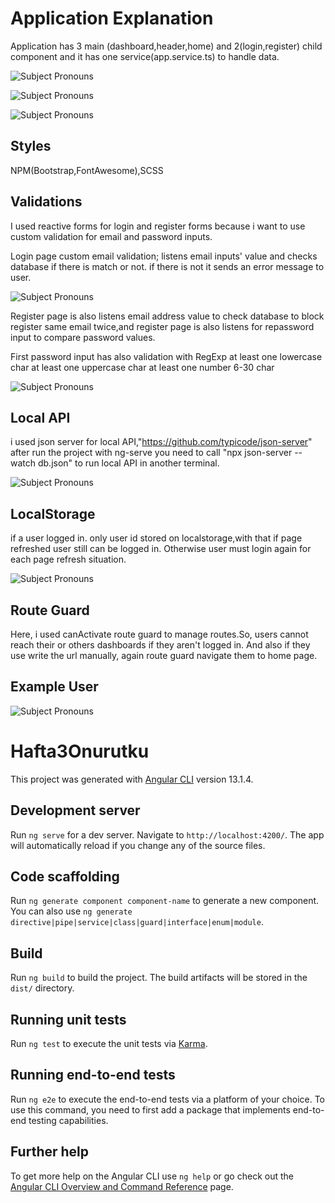 # Application Explanation
Application has 3 main (dashboard,header,home) and 2(login,register) child component and it has one service(app.service.ts) to handle data.

<img
src='src/assets/LoginPage.jpg'
raw=true
alt='Subject Pronouns'
style='margin-right: 10px;'
/>

<img
src='src/assets/RegisterPage.jpg'
raw=true
alt='Subject Pronouns'
style='margin-right: 10px;'
/>

<img
src='src/assets/Dashboard.jpg'
raw=true
alt='Subject Pronouns'
style='margin-right: 10px;'
/>
## Styles
NPM(Bootstrap,FontAwesome),SCSS
## Validations
I used reactive forms for login and register forms because i want to use custom validation for email and password inputs.

Login page custom email validation; listens email inputs' value and checks database if there is match or not.
if there is not it sends an error message to user.

<img
src='src/assets/Login.jpg'
raw=true
alt='Subject Pronouns'
style='margin-right: 10px;'
/>

Register page is also listens email address value to check database to block register same email twice,and register page is also listens for repassword input to compare password values.

First password input has also validation with RegExp
at least one lowercase char
at least one uppercase char
at least one number
6-30 char

<img
src='src/assets/register.jpg'
raw=true
alt='Subject Pronouns'
style='margin-right: 10px;'
/>
## Local API
i used json server for local API,"https://github.com/typicode/json-server" after run the project with ng-serve you need to call "npx json-server --watch db.json" to run local API in another terminal.

<img
src='src/assets/jsonServer.jpg'
raw=true
alt='Subject Pronouns'
style='margin-right: 10px;'
/>
## LocalStorage
if a user logged in. only user id stored on localstorage,with that if page refreshed user still can be logged in. Otherwise user must login again for each page refresh situation.

<img
src='src/assets/localStorage.jpg'
raw=true
alt='Subject Pronouns'
style='margin-right: 10px;'
/>
## Route Guard
Here, i used canActivate route guard to manage routes.So, users cannot reach their or others dashboards if they aren't logged in.
And also if they use write the url manually, again route guard navigate them to home page.

## Example User

<img
src='src/assets/Example User.jpg'
raw=true
alt='Subject Pronouns'
style='margin-right: 10px;'
/>

# Hafta3Onurutku

This project was generated with [Angular CLI](https://github.com/angular/angular-cli) version 13.1.4.

## Development server

Run `ng serve` for a dev server. Navigate to `http://localhost:4200/`. The app will automatically reload if you change any of the source files.

## Code scaffolding

Run `ng generate component component-name` to generate a new component. You can also use `ng generate directive|pipe|service|class|guard|interface|enum|module`.

## Build

Run `ng build` to build the project. The build artifacts will be stored in the `dist/` directory.

## Running unit tests

Run `ng test` to execute the unit tests via [Karma](https://karma-runner.github.io).

## Running end-to-end tests

Run `ng e2e` to execute the end-to-end tests via a platform of your choice. To use this command, you need to first add a package that implements end-to-end testing capabilities.

## Further help

To get more help on the Angular CLI use `ng help` or go check out the [Angular CLI Overview and Command Reference](https://angular.io/cli) page.
